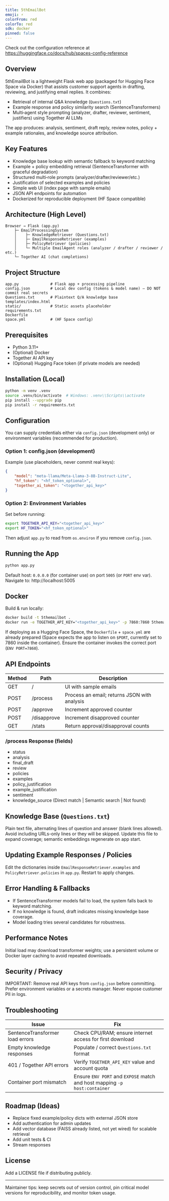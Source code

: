 ```yaml
---
title: 5thEmailBot
emoji: ⚡
colorFrom: red
colorTo: red
sdk: docker
pinned: false
---
```


Check out the configuration reference at https://huggingface.co/docs/hub/spaces-config-reference

## Overview
5thEmailBot is a lightweight Flask web app (packaged for Hugging Face Space via Docker) that assists customer support agents in drafting, reviewing, and justifying email replies. It combines:
* Retrieval of internal Q&A knowledge (`Questions.txt`)
* Example response and policy similarity search (SentenceTransformers)
* Multi‑agent style prompting (analyzer, drafter, reviewer, sentiment, justifiers) using Together AI LLMs

The app produces: analysis, sentiment, draft reply, review notes, policy + example rationales, and knowledge source attribution.

## Key Features
* Knowledge base lookup with semantic fallback to keyword matching
* Example + policy embedding retrieval (SentenceTransformer with graceful degradation)
* Structured multi‑role prompts (analyzer/drafter/reviewer/etc.)
* Justification of selected examples and policies
* Simple web UI (index page with sample emails)
* JSON API endpoints for automation
* Dockerized for reproducible deployment (HF Space compatible)

## Architecture (High Level)
```
Browser → Flask (app.py)
	├─ EmailProcessingSystem
	│    ├─ KnowledgeRetriever (Questions.txt)
	│    ├─ EmailResponseRetriever (examples)
	│    ├─ PolicyRetriever (policies)
	│    └─ Multiple EmailAgent roles (analyzer / drafter / reviewer / etc.)
	└─ Together AI (chat completions)
```

## Project Structure
```
app.py              # Flask app + processing pipeline
config.json         # Local dev config (tokens & model name) – DO NOT commit real secrets
Questions.txt       # Plaintext Q/A knowledge base
templates/index.html
static/             # Static assets placeholder
requirements.txt
Dockerfile
space.yml           # (HF Space config)
```

## Prerequisites
* Python 3.11+
* (Optional) Docker
* Together AI API key
* (Optional) Hugging Face token (if private models are needed)

## Installation (Local)
```bash
python -m venv .venv
source .venv/bin/activate  # Windows: .venv\\Scripts\\activate
pip install --upgrade pip
pip install -r requirements.txt
```

## Configuration
You can supply credentials either via `config.json` (development only) or environment variables (recommended for production).

### Option 1: config.json (development)
Example (use placeholders, never commit real keys):
```json
{
	"model": "meta-llama/Meta-Llama-3-8B-Instruct-Lite",
	"hf_token": "<hf_token_optional>",
	"together_ai_token": "<together_api_key>"
}
```

### Option 2: Environment Variables
Set before running:
```bash
export TOGETHER_API_KEY="<together_api_key>"
export HF_TOKEN="<hf_token_optional>"
```
Then adjust `app.py` to read from `os.environ` if you remove `config.json`.

## Running the App
```bash
python app.py
```
Default host: `0.0.0.0` (for container use) on port `5005` (or `PORT` env var). Navigate to: http://localhost:5005

## Docker
Build & run locally:
```bash
docker build -t 5themailbot .
docker run -e TOGETHER_API_KEY="<together_api_key>" -p 7860:7860 5themailbot
```
If deploying as a Hugging Face Space, the `Dockerfile` + `space.yml` are already prepared (Space expects the app to listen on `$PORT`, currently set to 7860 inside the container). Ensure the container invokes the correct port (`ENV PORT=7860`).

## API Endpoints
| Method | Path        | Description                                    |
|--------|-------------|------------------------------------------------|
| GET    | /           | UI with sample emails                          |
| POST   | /process    | Process an email; returns JSON with analysis   |
| POST   | /approve    | Increment approved counter                     |
| POST   | /disapprove | Increment disapproved counter                  |
| GET    | /stats      | Return approval/disapproval counts             |

### /process Response (fields)
* status
* analysis
* final_draft
* review
* policies
* examples
* policy_justification
* example_justification
* sentiment
* knowledge_source (Direct match | Semantic search | Not found)

## Knowledge Base (`Questions.txt`)
Plain text file, alternating lines of question and answer (blank lines allowed). Avoid including URLs-only lines or they will be skipped. Update this file to expand coverage; semantic embeddings regenerate on app start.

## Updating Example Responses / Policies
Edit the dictionaries inside `EmailResponseRetriever.examples` and `PolicyRetriever.policies` in `app.py`. Restart to apply changes.

## Error Handling & Fallbacks
* If SentenceTransformer models fail to load, the system falls back to keyword matching.
* If no knowledge is found, draft indicates missing knowledge base coverage.
* Model loading tries several candidates for robustness.

## Performance Notes
Initial load may download transformer weights; use a persistent volume or Docker layer caching to avoid repeated downloads.

## Security / Privacy
IMPORTANT: Remove real API keys from `config.json` before committing. Prefer environment variables or a secrets manager. Never expose customer PII in logs.

## Troubleshooting
| Issue | Fix |
|-------|-----|
| SentenceTransformer load errors | Check CPU/RAM; ensure internet access for first download |
| Empty knowledge responses | Populate / correct `Questions.txt` format |
| 401 / Together API errors | Verify `TOGETHER_API_KEY` value and account quota |
| Container port mismatch | Ensure `ENV PORT` and `EXPOSE` match and host mapping `-p host:container` |

## Roadmap (Ideas)
* Replace fixed example/policy dicts with external JSON store
* Add authentication for admin updates
* Add vector database (FAISS already listed, not yet wired) for scalable retrieval
* Add unit tests & CI
* Stream responses

## License
Add a LICENSE file if distributing publicly.

---
Maintainer tips: keep secrets out of version control, pin critical model versions for reproducibility, and monitor token usage.
